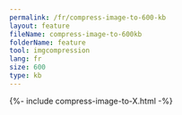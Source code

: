 ```yaml
---
permalink: /fr/compress-image-to-600-kb
layout: feature
fileName: compress-image-to-600kb
folderName: feature
tool: imgcompression
lang: fr
size: 600
type: kb
---
```


{%- include compress-image-to-X.html -%}

